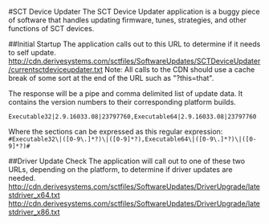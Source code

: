 #SCT Device Updater
The SCT Device Updater application is a buggy piece of software that handles updating firmware, tunes, strategies, and other functions of SCT devices.

##Initial Startup
The application calls out to this URL to determine if it needs to self update.
http://cdn.derivesystems.com/sctfiles/SoftwareUpdates/SCTDeviceUpdater/currentsctdeviceupdater.txt
Note: All calls to the CDN should use a cache break of some sort at the end of the URL such as "?this=that".

The response will be a pipe and comma delimited list of update data.  It contains the version numbers to their corresponding platform builds.
```
Executable32|2.9.16033.08|23797760,Executable64|2.9.16033.08|23797760
```
Where the sections can be expressed as this regular expression: `#Executable32\|([0-9\.]*?)\|([0-9]*?),Executable64\|([0-9\.]*?)\|([0-9]*?)#`

##Driver Update Check
The application will call out to one of these two URLs, depending on the platform, to determine if driver updates are needed.
http://cdn.derivesystems.com/sctfiles/SoftwareUpdates/DriverUpgrade/latestdriver_x64.txt
http://cdn.derivesystems.com/sctfiles/SoftwareUpdates/DriverUpgrade/latestdriver_x86.txt